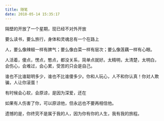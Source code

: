 ```yaml
---
title: 随笔
date: 2018-05-14 15:35:17
---
```

隔壁的开放了一个星期，现已经不对外开放

要么读书，要么旅行，身体和灵魂总有一个在路上

人，要么像辣椒一样有脾气；要么像白菜一样有层次；要么像莲藕一样有心眼。

人活着，傻点，愣点，憨点，都没关系，简单点就好。太精明，太清楚，太明白，会伤心，会难过，会心累，受苦的只会是自己。

谁也不比谁聪明多少，谁也不比谁傻多少。你和人玩心，人不和你认真！你对人欺骗，人让你滚蛋！

有时候会心软，会原谅，是因为深爱，还在

如果有人伤害了你，可以原谅他，但永远也不要再相信他。

遗憾的是，你终究不是属于我的人，因为你有你的人生，我有我的旅程。

